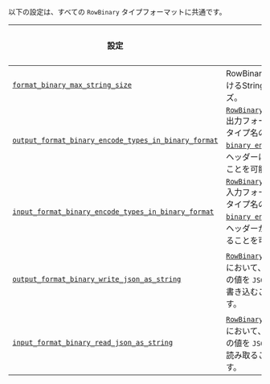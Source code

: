<!-- Note: This snippet is reused in any file it is imported by -->

以下の設定は、すべての `RowBinary` タイプフォーマットに共通です。

| 設定                                                                                                                                                    | 説明                                                                                                                                                                                                                                         | デフォルト |
|------------------------------------------------------------------------------------------------------------------------------------------------------------|-----------------------------------------------------------------------------------------------------------------------------------------------------------------------------------------------------------------------------------------------------|---------|
| [`format_binary_max_string_size`](/operations/settings/settings-formats.md/#format_binary_max_string_size)                                           | RowBinaryフォーマットにおけるStringの最大許容サイズ。                                                                                                                                                                                          | `1GiB`  |
| [`output_format_binary_encode_types_in_binary_format`](/operations/settings/settings-formats.md/#output_format_binary_encode_types_in_binary_format) | [`RowBinaryWithNamesAndTypes`](../RowBinaryWithNamesAndTypes.md) 出力フォーマットにおいて、タイプ名の文字列ではなく [`binary encoding`](/sql-reference/data-types/data-types-binary-encoding.md) を使用してヘッダーにタイプを記述することを可能にします。  | `false` |
| [`input_format_binary_encode_types_in_binary_format`](/operations/settings/settings-formats.md/#input_format_binary_encode_types_in_binary_format)   | [`RowBinaryWithNamesAndTypes`](../RowBinaryWithNamesAndTypes.md) 入力フォーマットにおいて、タイプ名の文字列ではなく [`binary encoding`](/sql-reference/data-types/data-types-binary-encoding.md) を使用してヘッダーからタイプを読み取ることを可能にします。    | `false` |
| [`output_format_binary_write_json_as_string`](/operations/settings/settings-formats.md/#output_format_binary_write_json_as_string)                   | [`RowBinary`](../RowBinary.md) 出力フォーマットにおいて、[`JSON`](/sql-reference/data-types/newjson.md) データタイプの値を `JSON` [String](/sql-reference/data-types/string.md) 値として書き込むことを可能にします。                            | `false` |
| [`input_format_binary_read_json_as_string`](/operations/settings/settings-formats.md/#input_format_binary_read_json_as_string)                       | [`RowBinary`](../RowBinary.md) 入力フォーマットにおいて、[`JSON`](/sql-reference/data-types/newjson.md) データタイプの値を `JSON` [String](/sql-reference/data-types/string.md) 値として読み取ることを可能にします。                              | `false` |
